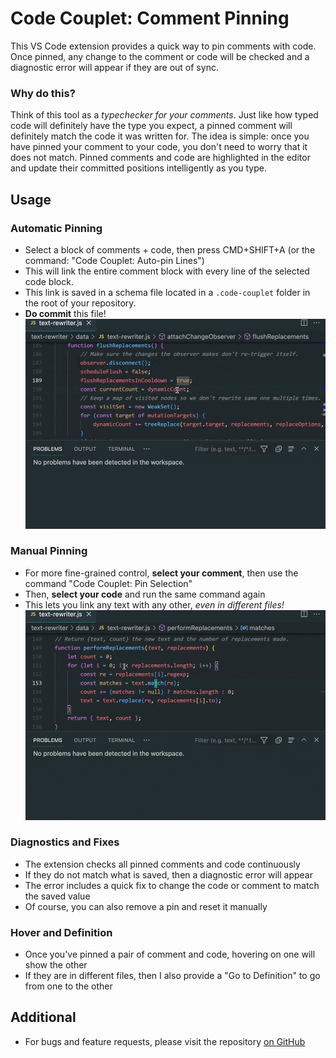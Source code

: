# Code Couplet: Comment Pinning

This VS Code extension provides a quick way to pin comments with code.
Once pinned, any change to the comment or code will be checked and a diagnostic error will appear if they are out of sync.

### Why do this?

Think of this tool as a _typechecker for your comments_.
Just like how typed code will definitely have the type you expect, a pinned comment will definitely match the code it was written for.
The idea is simple: once you have pinned your comment to your code, you don't need to worry that it does not match.
Pinned comments and code are highlighted in the editor and update their committed positions intelligently as you type.

## Usage

### Automatic Pinning

- Select a block of comments + code, then press CMD+SHIFT+A (or the command: "Code Couplet: Auto-pin Lines")
- This will link the entire comment block with every line of the selected code block.
- This link is saved in a schema file located in a `.code-couplet` folder in the root of your repository.
- **Do commit** this file!
  ![Example 1](examples/auto_pin_demo.gif)

### Manual Pinning

- For more fine-grained control, **select your comment**, then use the command "Code Couplet: Pin Selection"
- Then, **select your code** and run the same command again
- This lets you link any text with any other, _even in different files!_
  ![Example 2](examples/manual_pin_demo.gif)

### Diagnostics and Fixes

- The extension checks all pinned comments and code continuously
- If they do not match what is saved, then a diagnostic error will appear
- The error includes a quick fix to change the code or comment to match the saved value
- Of course, you can also remove a pin and reset it manually

### Hover and Definition

- Once you've pinned a pair of comment and code, hovering on one will show the other
- If they are in different files, then I also provide a "Go to Definition" to go from one to the other

## Additional

- For bugs and feature requests, please visit the repository [on GitHub](https://github.com/pelmers/code-couplet)
